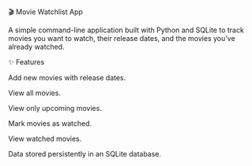 🎬 Movie Watchlist App

A simple command-line application built with Python and SQLite to track movies you want to watch, their release dates, and the movies you’ve already watched.

✨ Features

Add new movies with release dates.

View all movies.

View only upcoming movies.

Mark movies as watched.

View watched movies.

Data stored persistently in an SQLite database.
